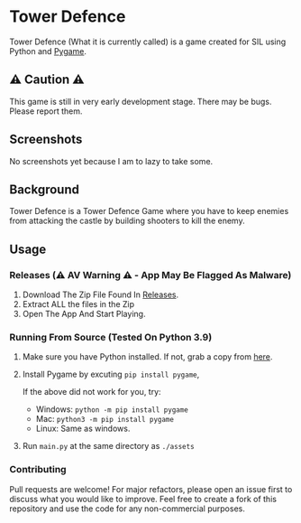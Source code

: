# Tower Defence

Tower Defence (What it is currently called) is a game created for SIL using Python and [Pygame](https://www.pygame.org/wiki/about).

## ⚠️ Caution ⚠️

This game is still in very early development stage. There may be bugs. Please report them.

## Screenshots

No screenshots yet because I am to lazy to take some.

## Background

Tower Defence is a Tower Defence Game where you have to keep enemies from attacking the castle by building shooters to kill the enemy.

## Usage
### Releases (⚠️ AV Warning ⚠️ - App May Be Flagged As Malware)

1. Download The Zip File Found In [Releases](https://github.com/albloh2/Tower-Defence/releases).
2. Extract ALL the files in the Zip
3. Open The App And Start Playing.

### Running From Source (Tested On Python 3.9)

1. Make sure you have Python installed. If not, grab a copy from [here](https://www.python.org/downloads/).
2. Install Pygame by excuting ``pip install pygame``,

   If the above did not work for you, try:
   * Windows:
    ``python -m pip install pygame``
   * Mac: 
    ``python3 -m pip install pygame``
   * Linux:
    Same as windows.
3. Run ``main.py`` at the same directory as ``./assets``

### Contributing

Pull requests are welcome! For major refactors, please open an issue first to discuss what you would like to improve. Feel free to create a fork of this 
repository and use the code for any non-commercial purposes.
